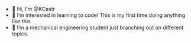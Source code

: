 - 👋 Hi, I’m @KCastr
- 👀 I’m interested in learning to code! This is my first time doing anything like this.
- 🌱 I’m a mechanical engineering student just branching out on different topics.


<!---
KCastr/KCastr is a ✨ special ✨ repository because its `README.md` (this file) appears on your GitHub profile.
You can click the Preview link to take a look at your changes.
--->
